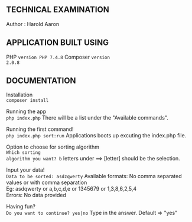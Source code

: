 ## TECHNICAL EXAMINATION 
Author : Harold Aaron

## APPLICATION BUILT USING
PHP <code>version PHP 7.4.8</code>
Composer <code>version 2.0.8</code>

## DOCUMENTATION
Installation <br/>
<code>composer install</code>

Running the app <br/>
<code>php index.php</code>
There will be a list under the "Available commands".<br/>

Running the first command! <br/>
<code>php index.php sort:run</code>
Applications boots up excuting the index.php file. <br/>

Option to choose for sorting algorithm <br/>
<code>Which sorting algorithm you want? b</code>
letters under ==> [letter] should be the selection.<br/>

Input your data! <br/>
<code>Data to be sorted: asdzqwerty</code>
Available formats: No comma separated values or with comma separation</br>
Eg: asdqwerty or a,b,c,d,e or 1345679 or 1,3,8,6,2,5,4<br/>
Errors: No data provided<br/>

Having fun? </br>
<code>Do you want to continue? yes|no</code>
Type in the answer. Default => "yes"<br/>
